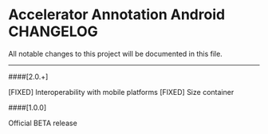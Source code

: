 # Accelerator Annotation Android CHANGELOG
All notable changes to this project will be documented in this file.

--------------------------------------

####[2.0.+]

[FIXED] Interoperability with mobile platforms
[FIXED] Size container

####[1.0.0]

Official BETA release

